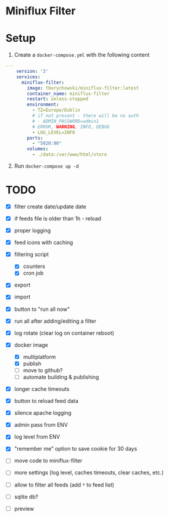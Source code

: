 Miniflux Filter
==================

# Setup
1. Create a `docker-compose.yml` with the following content

```yml
---
	version: '3'
	services:
	  miniflux-filter:
	    image: tborychowski/miniflux-filter:latest
	    container_name: miniflux-filter
	    restart: unless-stopped
	    environment:
	      - TZ=Europe/Dublin
	      # if not present - there will be no auth
	      # - ADMIN_PASSWORD=admin1
	      # ERROR, WARNING, INFO, DEBUG
	      - LOG_LEVEL=INFO
	    ports:
	      - "5020:80"
	    volumes:
	      - ./data:/var/www/html/store
```
2. Run `docker-compose up -d`

# TODO
- [x] filter create date/update date
- [x] if feeds file is older than 1h - reload
- [x] proper logging
- [x] feed icons with caching

- [x] filtering script
  - [x] counters
  - [x] cron job

- [x] export
- [x] import
- [x] button to "run all now"
- [x] run all after adding/editing a filter
- [x] log rotate (clear log on container reboot)

- [x] docker image
  - [x] multiplatform
  - [x] publish
  - [ ] move to github?
  - [ ] automate building & publishing

- [x] longer cache timeouts
- [x] button to reload feed data
- [x] silence apache logging

- [x] admin pass from ENV
- [x] log level from ENV
- [x] "remember me" option to save cookie for 30 days

- [ ] move code to miniflux-filter
- [ ] more settings (log level, caches timeouts, clear caches, etc.)
- [ ] allow to filter all feeds (add `*` to feed list)
- [ ] sqlite db?
- [ ] preview
